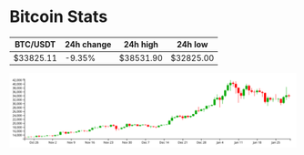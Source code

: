 # Bitcoin Stats

BTC/USDT|24h change|24h high|24h low|
|---|---|---|---|
|$33825.11|-9.35%|$38531.90|$32825.00|

<img src="./chart.svg">
